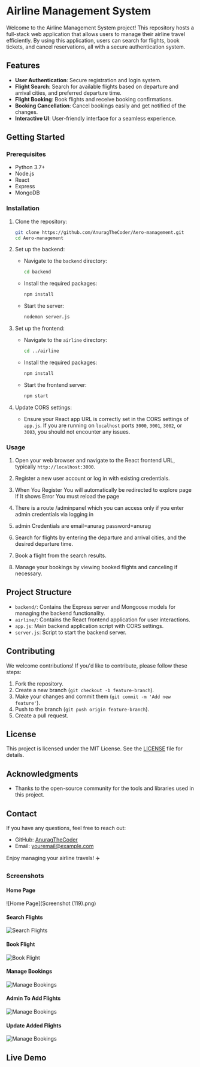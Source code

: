# Airline Management System

Welcome to the Airline Management System project! This repository hosts a full-stack web application that allows users to manage their airline travel efficiently. By using this application, users can search for flights, book tickets, and cancel reservations, all with a secure authentication system.

## Features

- **User Authentication**: Secure registration and login system.
- **Flight Search**: Search for available flights based on departure and arrival cities, and preferred departure time.
- **Flight Booking**: Book flights and receive booking confirmations.
- **Booking Cancellation**: Cancel bookings easily and get notified of the changes.
- **Interactive UI**: User-friendly interface for a seamless experience.

## Getting Started

### Prerequisites

- Python 3.7+
- Node.js
- React
- Express
- MongoDB

### Installation

1. Clone the repository:
    ```bash
    git clone https://github.com/AnuragTheCoder/Aero-management.git
    cd Aero-management
    ```

2. Set up the backend:
    - Navigate to the `backend` directory:
      ```bash
      cd backend
      ```
    - Install the required packages:
      ```bash
      npm install
      ```
    - Start the server:
      ```bash
      nodemon server.js
      ```

3. Set up the frontend:
    - Navigate to the `airline` directory:
      ```bash
      cd ../airline
      ```
    - Install the required packages:
      ```bash
      npm install
      ```
    - Start the frontend server:
      ```bash
      npm start
      ```

4. Update CORS settings:
    - Ensure your React app URL is correctly set in the CORS settings of `app.js`. If you are running on `localhost` ports `3000`, `3001`, `3002`, or `3003`, you should not encounter any issues.

### Usage

1. Open your web browser and navigate to the React frontend URL, typically `http://localhost:3000`.

2. Register a new user account or log in with existing credentials.

3. When You Register You will automatically be redirected to explore page If It shows Error You must reload the page

4. There is a route /adminpanel which you can access only if you enter admin credentials via logging in

5. admin Credentials are email=anurag password=anurag

6. Search for flights by entering the departure and arrival cities, and the desired departure time.

7. Book a flight from the search results.

8. Manage your bookings by viewing booked flights and canceling if necessary.

## Project Structure

- `backend/`: Contains the Express server and Mongoose models for managing the backend functionality.
- `airline/`: Contains the React frontend application for user interactions.
- `app.js`: Main backend application script with CORS settings.
- `server.js`: Script to start the backend server.

## Contributing

We welcome contributions! If you'd like to contribute, please follow these steps:

1. Fork the repository.
2. Create a new branch (`git checkout -b feature-branch`).
3. Make your changes and commit them (`git commit -m 'Add new feature'`).
4. Push to the branch (`git push origin feature-branch`).
5. Create a pull request.

## License

This project is licensed under the MIT License. See the [LICENSE](LICENSE) file for details.

## Acknowledgments

- Thanks to the open-source community for the tools and libraries used in this project.

## Contact

If you have any questions, feel free to reach out:

- GitHub: [AnuragTheCoder](https://github.com/AnuragTheCoder)
- Email: youremail@example.com

Enjoy managing your airline travels! ✈️

### Screenshots

#### Home Page
![Home Page](Screenshot (119).png)

#### Search Flights
![Search Flights](screenshots/2.png)

#### Book Flight
![Book Flight](screenshots/3.png)

#### Manage Bookings
![Manage Bookings](screenshots/4.png)

#### Admin To Add Flights
![Manage Bookings](screenshots/5.png)

#### Update Added Flights
![Manage Bookings](screenshots/6.png)


## Live Demo

